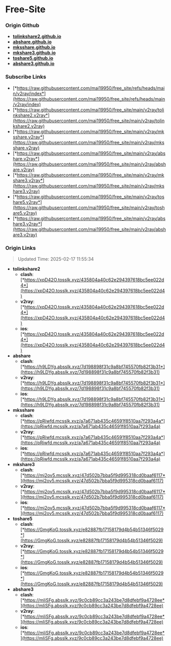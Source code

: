 # Free-Site

### Origin Github

- [**tolinkshare2.github.io**](https://github.com/tolinkshare2/tolinkshare2.github.io)
- [**abshare.github.io**](https://github.com/abshare/abshare.github.io)
- [**mksshare.github.io**](https://github.com/mksshare/mksshare.github.io)
- [**mkshare3.github.io**](https://github.com/mkshare3/mkshare3.github.io)
- [**toshare5.github.io**](https://github.com/toshare5/toshare5.github.io)
- [**abshare3.github.io**](https://github.com/abshare3/abshare3.github.io)

### Subscribe Links

- [*https://raw.githubusercontent.com/mai19950/free_site/refs/heads/main/v2ray/index*](https://raw.githubusercontent.com/mai19950/free_site/refs/heads/main/v2ray/index)
- [*https://raw.githubusercontent.com/mai19950/free_site/main/v2ray/tolinkshare2.v2ray*](https://raw.githubusercontent.com/mai19950/free_site/main/v2ray/tolinkshare2.v2ray)
- [*https://raw.githubusercontent.com/mai19950/free_site/main/v2ray/mksshare.v2ray*](https://raw.githubusercontent.com/mai19950/free_site/main/v2ray/mksshare.v2ray)
- [*https://raw.githubusercontent.com/mai19950/free_site/main/v2ray/abshare.v2ray*](https://raw.githubusercontent.com/mai19950/free_site/main/v2ray/abshare.v2ray)
- [*https://raw.githubusercontent.com/mai19950/free_site/main/v2ray/mkshare3.v2ray*](https://raw.githubusercontent.com/mai19950/free_site/main/v2ray/mkshare3.v2ray)
- [*https://raw.githubusercontent.com/mai19950/free_site/main/v2ray/toshare5.v2ray*](https://raw.githubusercontent.com/mai19950/free_site/main/v2ray/toshare5.v2ray)
- [*https://raw.githubusercontent.com/mai19950/free_site/main/v2ray/abshare3.v2ray*](https://raw.githubusercontent.com/mai19950/free_site/main/v2ray/abshare3.v2ray)

### Origin Links

> Updated Time: 2025-02-17 11:55:34

- **tolinkshare2**
  - **clash**: [*https://xpD42O.tosslk.xyz/435804a40c62e294397618bc5ee022d4*](https://xpD42O.tosslk.xyz/435804a40c62e294397618bc5ee022d4)
  - **v2ray**: [*https://xpD42O.tosslk.xyz/435804a40c62e294397618bc5ee022d4*](https://xpD42O.tosslk.xyz/435804a40c62e294397618bc5ee022d4)
  - **ios**: [*https://xpD42O.tosslk.xyz/435804a40c62e294397618bc5ee022d4*](https://xpD42O.tosslk.xyz/435804a40c62e294397618bc5ee022d4)
- **abshare**
  - **clash**: [*https://h9LDYg.absslk.xyz/7d198898f31c9a8bf745570fb82f3b31*](https://h9LDYg.absslk.xyz/7d198898f31c9a8bf745570fb82f3b31)
  - **v2ray**: [*https://h9LDYg.absslk.xyz/7d198898f31c9a8bf745570fb82f3b31*](https://h9LDYg.absslk.xyz/7d198898f31c9a8bf745570fb82f3b31)
  - **ios**: [*https://h9LDYg.absslk.xyz/7d198898f31c9a8bf745570fb82f3b31*](https://h9LDYg.absslk.xyz/7d198898f31c9a8bf745570fb82f3b31)
- **mksshare**
  - **clash**: [*https://pRiwfd.mcsslk.xyz/a7a671ab435c46591f8510aa7f293a4a*](https://pRiwfd.mcsslk.xyz/a7a671ab435c46591f8510aa7f293a4a)
  - **v2ray**: [*https://pRiwfd.mcsslk.xyz/a7a671ab435c46591f8510aa7f293a4a*](https://pRiwfd.mcsslk.xyz/a7a671ab435c46591f8510aa7f293a4a)
  - **ios**: [*https://pRiwfd.mcsslk.xyz/a7a671ab435c46591f8510aa7f293a4a*](https://pRiwfd.mcsslk.xyz/a7a671ab435c46591f8510aa7f293a4a)
- **mkshare3**
  - **clash**: [*https://mj2ov5.mcsslk.xyz/47d502b7bba5f9d995318cd0baaf6117*](https://mj2ov5.mcsslk.xyz/47d502b7bba5f9d995318cd0baaf6117)
  - **v2ray**: [*https://mj2ov5.mcsslk.xyz/47d502b7bba5f9d995318cd0baaf6117*](https://mj2ov5.mcsslk.xyz/47d502b7bba5f9d995318cd0baaf6117)
  - **ios**: [*https://mj2ov5.mcsslk.xyz/47d502b7bba5f9d995318cd0baaf6117*](https://mj2ov5.mcsslk.xyz/47d502b7bba5f9d995318cd0baaf6117)
- **toshare5**
  - **clash**: [*https://GmgKoG.tosslk.xyz/e82887fb17158179d4b54b51346f5029*](https://GmgKoG.tosslk.xyz/e82887fb17158179d4b54b51346f5029)
  - **v2ray**: [*https://GmgKoG.tosslk.xyz/e82887fb17158179d4b54b51346f5029*](https://GmgKoG.tosslk.xyz/e82887fb17158179d4b54b51346f5029)
  - **ios**: [*https://GmgKoG.tosslk.xyz/e82887fb17158179d4b54b51346f5029*](https://GmgKoG.tosslk.xyz/e82887fb17158179d4b54b51346f5029)
- **abshare3**
  - **clash**: [*https://mIiSFg.absslk.xyz/9c0cb89cc3a243be7d8dfebf9a4728ee*](https://mIiSFg.absslk.xyz/9c0cb89cc3a243be7d8dfebf9a4728ee)
  - **v2ray**: [*https://mIiSFg.absslk.xyz/9c0cb89cc3a243be7d8dfebf9a4728ee*](https://mIiSFg.absslk.xyz/9c0cb89cc3a243be7d8dfebf9a4728ee)
  - **ios**: [*https://mIiSFg.absslk.xyz/9c0cb89cc3a243be7d8dfebf9a4728ee*](https://mIiSFg.absslk.xyz/9c0cb89cc3a243be7d8dfebf9a4728ee)
